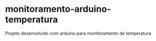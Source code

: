 # monitoramento-arduino-temperatura
Projeto desenvolvido com arduino para monitoramento de temperatura
